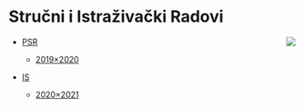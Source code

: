 # Stručni i Istraživački Radovi
<img src=".assets/fit-logo.png" align="right">

* [PSR](./PSR)

    * [2019×2020](./PSR/2019×2020/README.md)

* [IS](./IS)

    * [2020×2021](./IS/2020×2021/README.md)

